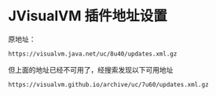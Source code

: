 # JVisualVM 插件地址设置

原地址：

```txt
https://visualvm.java.net/uc/8u40/updates.xml.gz
```

但上面的地址已经不可用了，经搜索发现以下可用地址

```txt
https://visualvm.github.io/archive/uc/7u60/updates.xml.gz
```

